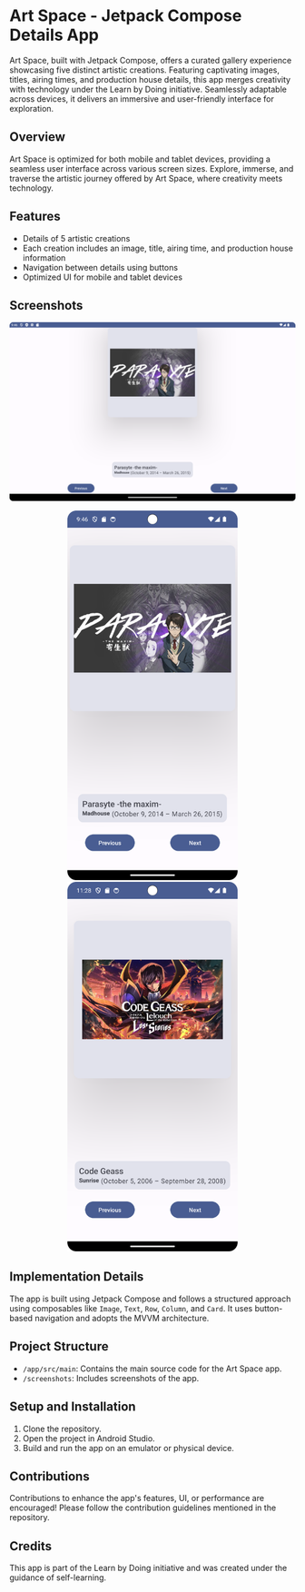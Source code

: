 # Art Space - Jetpack Compose Details App

Art Space, built with Jetpack Compose, offers a curated gallery experience showcasing five distinct artistic creations. Featuring captivating images, titles, airing times, and production house details, this app merges creativity with technology under the Learn by Doing initiative. Seamlessly adaptable across devices, it delivers an immersive and user-friendly interface for exploration.
## Overview

Art Space is optimized for both mobile and tablet devices, providing a seamless user interface across various screen sizes. Explore, immerse, and traverse the artistic journey offered by Art Space, where creativity meets technology.

## Features

- Details of 5 artistic creations
- Each creation includes an image, title, airing time, and production house information
- Navigation between details using buttons
- Optimized UI for mobile and tablet devices

## Screenshots


<img src = "Screenshots/Screenshot_20231215_214612.png" />
<p align = "center">
 <img src = "Screenshots/Screenshot_20231215_214707.png" width = "300"/> 
<img src = "Screenshots/Screenshot_20231216_112838.png" width = "300"/>
</p>



## Implementation Details

The app is built using Jetpack Compose and follows a structured approach using composables like `Image`, `Text`, `Row`, `Column`, and `Card`. It uses button-based navigation and adopts the MVVM architecture.

## Project Structure

- `/app/src/main`: Contains the main source code for the Art Space app.
- `/screenshots`: Includes screenshots of the app.

## Setup and Installation

1. Clone the repository.
2. Open the project in Android Studio.
3. Build and run the app on an emulator or physical device.

## Contributions

Contributions to enhance the app's features, UI, or performance are encouraged! Please follow the contribution guidelines mentioned in the repository.

## Credits

This app is part of the Learn by Doing initiative and was created under the guidance of self-learning.

